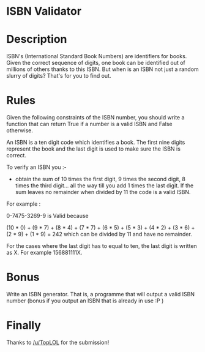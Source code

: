 # ISBN Validator
<div class="md"><h1>Description</h1>
<p>ISBN's (International Standard Book Numbers) are identifiers for books. Given the correct sequence of digits, one book can be identified out of millions of others thanks to this ISBN. But when is an ISBN not just a random slurry of digits? That's for you to find out.</p>
<h1>Rules</h1>
<p>Given the following constraints of the ISBN number, you should write a function that can return True if a number is a valid ISBN and False otherwise.</p>
<p>An ISBN is a ten digit code which identifies a book. The first nine digits represent the book and the last digit is used to make sure the ISBN is correct.</p>
<p>To verify an ISBN you :-</p>
<ul>
<li>obtain the sum of 10 times the first digit, 9 times the second digit, 8 times the third digit... all the way till you add 1 times the last digit. If the sum leaves no remainder when divided by 11 the code is a valid ISBN.</li>
</ul>
<p>For example :</p>
<p>0-7475-3269-9 is Valid because </p>
<p>(10 * 0) + (9 * 7) + (8 * 4) + (7 * 7) + (6 * 5) + (5 * 3) + (4 * 2) + (3 * 6) + (2 * 9) + (1 * 9) = 242 which can be divided by 11 and have no remainder. </p>
<p>For the cases where the last digit has to equal to ten, the last digit is written as X. For example 156881111X.</p>
<h1>Bonus</h1>
<p>Write an ISBN generator. That is, a programme that will output a valid ISBN number (bonus if you output an ISBN that is already in use :P )</p>
<h1>Finally</h1>
<p>Thanks to <a href="/u/TopLOL">/u/TopLOL</a> for the submission!</p>
</div>
